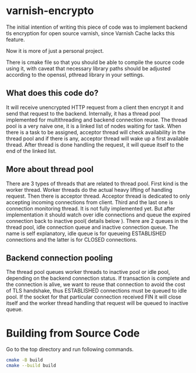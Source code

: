 # varnish-encrypto

The initial intention of writing this piece of code was to implement backend tls encryption for open source varnish, since Varnish Cache lacks this feature.

Now it is more of just a personal project.

There is cmake file so that you should be able to compile the source code using it, with caveat that necessary library paths should be adjusted according to the openssl, pthread library in your settings.

## What does this code do?

It will receive unencrypted HTTP request from a client then encrypt it and send that request to the backend.
Internally, it has a thread pool implemented for multithreading and backend connection reuse. The thread pool is a very naive one, it is a linked list of nodes waiting for task.
When there is a task to be assigned, acceptor thread will check availability in the thread pool and if there is any, acceptor thread will wake up a first available thread.
After thread is done handling the request, it will queue itself to the end of the linked list.

## More about thread pool
There are 3 types of threads that are related to thread pool. First kind is the worker thread. Worker threads do the actual heavy lifting of handling request. Then there is acceptor thread. Acceptor thread is dedicated to only accepting incoming connections from client.
Third and the last one is connection monitoring thread. It is not fully implemented yet. But after implementation it should watch over idle connections and queue the expired connection back to inactive pool( details below ).
There are 2 queues in the thread pool, idle connection queue and inactive connection queue. The name is self explanatory, idle queue is for queueing ESTABLISHED connections and the latter is for CLOSED connections.

## Backend connection pooling
The thread pool queues worker threads to inactive pool or idle pool, depending on the backend connection status. If transaction is complete and the connection is alive, we want to reuse that connection to avoid the cost of TLS handshake, thus ESTABLISHED connections must be queued to idle pool. If the socket for that particular connection received FIN it will close itself and the worker thread handling that request will be queued to inactive queue.

# Building from Source Code
Go to the top directory and run following commands.

```bash
cmake -B build
cmake --build build
```

